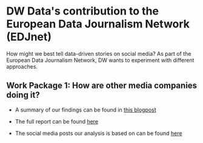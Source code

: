 # DW Data's contribution to the European Data Journalism Network (EDJnet)

How might we best tell data-driven stories on social media? As part of the European Data Journalism Network, DW wants to experiment with different approaches.

## Work Package 1: How are other media companies doing it?

* A summary of our findings can be found in [this blogpost]()

* The full report can be found [here](WP1/EDJNet_Results_WP1_FullReport.docx)

* The social media posts our analysis is based on can be found [here](WP1/WP1_SocialMedia_Posts_coded.xlsx)